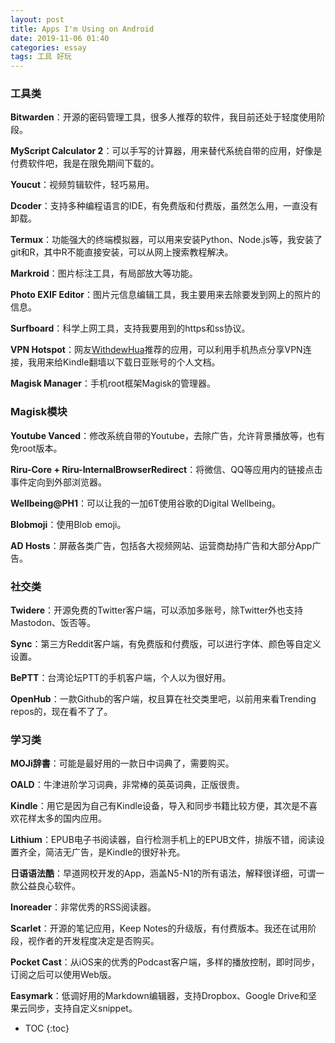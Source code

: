 ```yaml
---
layout: post
title: Apps I'm Using on Android
date: 2019-11-06 01:40
categories: essay
tags: 工具 好玩
---
```


### 工具类

**Bitwarden**：开源的密码管理工具，很多人推荐的软件，我目前还处于轻度使用阶段。

**MyScript Calculator 2**：可以手写的计算器，用来替代系统自带的应用，好像是付费软件吧，我是在限免期间下载的。

**Youcut**：视频剪辑软件，轻巧易用。

**Dcoder**：支持多种编程语言的IDE，有免费版和付费版，虽然怎么用，一直没有卸载。

**Termux**：功能强大的终端模拟器，可以用来安装Python、Node.js等，我安装了git和R，其中R不能直接安装，可以从网上搜索教程解决。

**Markroid**：图片标注工具，有局部放大等功能。

**Photo EXIF Editor**：图片元信息编辑工具，我主要用来去除要发到网上的照片的信息。

**Surfboard**：科学上网工具，支持我要用到的https和ss协议。

**VPN Hotspot**：网友[WithdewHua](https://withdewhua.space/)推荐的应用，可以利用手机热点分享VPN连接，我用来给Kindle翻墙以下载日亚账号的个人文档。

**Magisk Manager**：手机root框架Magisk的管理器。

### Magisk模块

**Youtube Vanced**：修改系统自带的Youtube，去除广告，允许背景播放等，也有免root版本。

**Riru-Core + Riru-InternalBrowserRedirect**：将微信、QQ等应用内的链接点击事件定向到外部浏览器。

**Wellbeing@PH1**：可以让我的一加6T使用谷歌的Digital Wellbeing。

**Blobmoji**：使用Blob emoji。

**AD Hosts**：屏蔽各类广告，包括各大视频网站、运营商劫持广告和大部分App广告。

### 社交类

**Twidere**：开源免费的Twitter客户端，可以添加多账号，除Twitter外也支持Mastodon、饭否等。

**Sync**：第三方Reddit客户端，有免费版和付费版，可以进行字体、颜色等自定义设置。

**BePTT**：台湾论坛PTT的手机客户端，个人以为很好用。

**OpenHub**：一款Github的客户端，权且算在社交类里吧，以前用来看Trending repos的，现在看不了了。

### 学习类

**MOJi辞書**：可能是最好用的一款日中词典了，需要购买。

**OALD**：牛津进阶学习词典，非常棒的英英词典，正版很贵。

**Kindle**：用它是因为自己有Kindle设备，导入和同步书籍比较方便，其次是不喜欢花样太多的国内应用。

**Lithium**：EPUB电子书阅读器，自行检测手机上的EPUB文件，排版不错，阅读设置齐全，简洁无广告，是Kindle的很好补充。

**日语语法酷**：早道网校开发的App，涵盖N5-N1的所有语法，解释很详细，可谓一款公益良心软件。

**Inoreader**：非常优秀的RSS阅读器。

**Scarlet**：开源的笔记应用，Keep Notes的升级版，有付费版本。我还在试用阶段，视作者的开发程度决定是否购买。

**Pocket Cast**：从iOS来的优秀的Podcast客户端，多样的播放控制，即时同步，订阅之后可以使用Web版。

**Easymark**：低调好用的Markdown编辑器，支持Dropbox、Google Drive和坚果云同步，支持自定义snippet。


* TOC
{:toc}